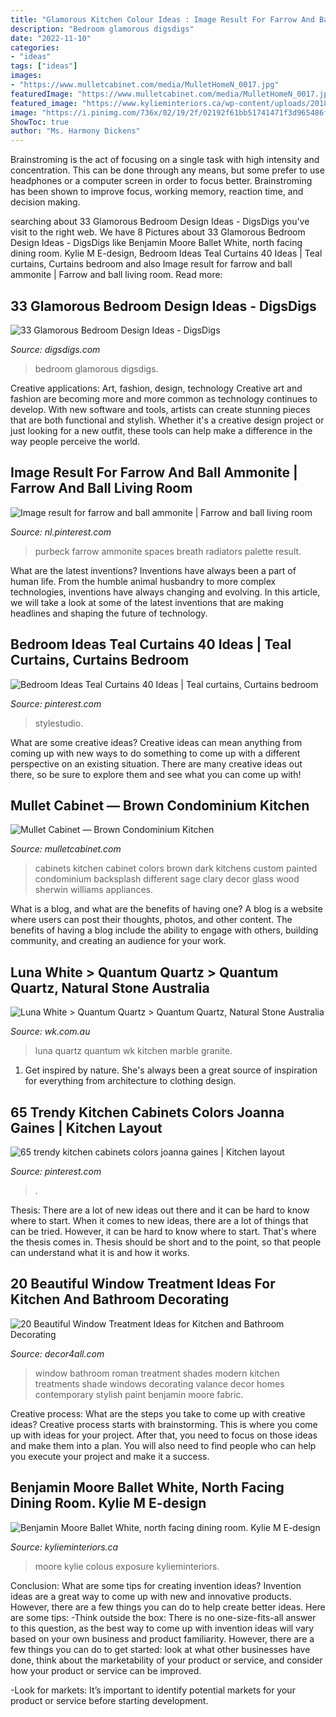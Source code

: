 ```yaml
---
title: "Glamorous Kitchen Colour Ideas : Image Result For Farrow And Ball Ammonite"
description: "Bedroom glamorous digsdigs"
date: "2022-11-10"
categories:
- "ideas"
tags: ["ideas"]
images:
- "https://www.mulletcabinet.com/media/MulletHomeN_0017.jpg"
featuredImage: "https://www.mulletcabinet.com/media/MulletHomeN_0017.jpg"
featured_image: "https://www.kylieminteriors.ca/wp-content/uploads/2018/01/Benjamin-Moore-Ballet-White-north-facing-dining-room.-Kylie-M-E-design-online-virtual-paint-colour-consultant.-nice-staging-768x1038.jpg"
image: "https://i.pinimg.com/736x/02/19/2f/02192f61bb51741471f3d965486f82b7.jpg"
ShowToc: true
author: "Ms. Harmony Dickens"
---
```



Brainstroming is the act of focusing on a single task with high intensity and concentration. This can be done through any means, but some prefer to use headphones or a computer screen in order to focus better. Brainstroming has been shown to improve focus, working memory, reaction time, and decision making.

	

		
searching about 33 Glamorous Bedroom Design Ideas - DigsDigs you've visit to the right web. We have 8 Pictures about 33 Glamorous Bedroom Design Ideas - DigsDigs like Benjamin Moore Ballet White, north facing dining room. Kylie M E-design, Bedroom Ideas Teal Curtains 40 Ideas | Teal curtains, Curtains bedroom and also Image result for farrow and ball ammonite | Farrow and ball living room. Read more:
		
    
## 33 Glamorous Bedroom Design Ideas - DigsDigs

<img loading=lazy src="https://www.digsdigs.com/photos/glamorous-bedroom-design-ideas-36.jpg" onerror="this.onerror=null;this.src='https://tse1.mm.bing.net/th?id=OIP.4tF4T8N-LLc3r1yDDYSuSgHaHa&amp;pid=15.1';" alt="33 Glamorous Bedroom Design Ideas - DigsDigs">

_Source: digsdigs.com_

>bedroom glamorous digsdigs. 

	

Creative applications: Art, fashion, design, technology
Creative art and fashion are becoming more and more common as technology continues to develop. With new software and tools, artists can create stunning pieces that are both functional and stylish. Whether it's a creative design project or just looking for a new outfit, these tools can help make a difference in the way people perceive the world.

    
## Image Result For Farrow And Ball Ammonite | Farrow And Ball Living Room

<img loading=lazy src="https://i.pinimg.com/736x/39/f7/ad/39f7ad93d4917ac24756301925c7cdcd--purbeck-stone-stones.jpg" onerror="this.onerror=null;this.src='https://tse3.mm.bing.net/th?id=OIP.p7PgUjuXmfWBJxPqPAuLPwHaJ3&amp;pid=15.1';" alt="Image result for farrow and ball ammonite | Farrow and ball living room">

_Source: nl.pinterest.com_

>purbeck farrow ammonite spaces breath radiators palette result. 

	

What are the latest inventions?
Inventions have always been a part of human life. From the humble animal husbandry to more complex technologies, inventions have always changing and evolving. In this article, we will take a look at some of the latest inventions that are making headlines and shaping the future of technology.

    
## Bedroom Ideas Teal Curtains 40 Ideas | Teal Curtains, Curtains Bedroom

<img loading=lazy src="https://i.pinimg.com/736x/02/19/2f/02192f61bb51741471f3d965486f82b7.jpg" onerror="this.onerror=null;this.src='https://tse3.mm.bing.net/th?id=OIP.pe1qbCtnSjIn_jmNoj3NGQAAAA&amp;pid=15.1';" alt="Bedroom Ideas Teal Curtains 40 Ideas | Teal curtains, Curtains bedroom">

_Source: pinterest.com_

>stylestudio. 

	

What are some creative ideas?
Creative ideas can mean anything from coming up with new ways to do something to come up with a different perspective on an existing situation. There are many creative ideas out there, so be sure to explore them and see what you can come up with!

    
## Mullet Cabinet — Brown Condominium Kitchen

<img loading=lazy src="https://www.mulletcabinet.com/media/MulletHomeN_0017.jpg" onerror="this.onerror=null;this.src='https://tse4.mm.bing.net/th?id=OIP.Ba2umuAH0HhsZeIUNQD3OgHaLG&amp;pid=15.1';" alt="Mullet Cabinet — Brown Condominium Kitchen">

_Source: mulletcabinet.com_

>cabinets kitchen cabinet colors brown dark kitchens custom painted condominium backsplash different sage clary decor glass wood sherwin williams appliances. 

	

What is a blog, and what are the benefits of having one?
A blog is a website where users can post their thoughts, photos, and other content. The benefits of having a blog include the ability to engage with others, building community, and creating an audience for your work.

    
## Luna White &gt; Quantum Quartz &gt; Quantum Quartz, Natural Stone Australia

<img loading=lazy src="https://www.wk.com.au/ProductData/Gallery/7/Donna-14-HR-PSNKN.jpg" onerror="this.onerror=null;this.src='https://tse1.mm.bing.net/th?id=OIP.XpsXLl2GpGapMuDMpBvdjAHaLN&amp;pid=15.1';" alt="Luna White &gt; Quantum Quartz &gt; Quantum Quartz, Natural Stone Australia">

_Source: wk.com.au_

>luna quartz quantum wk kitchen marble granite. 

	

1. Get inspired by nature. She's always been a great source of inspiration for everything from architecture to clothing design.

    
## 65 Trendy Kitchen Cabinets Colors Joanna Gaines | Kitchen Layout

<img loading=lazy src="https://i.pinimg.com/736x/75/f1/72/75f1727814ae32ad276a39c119863aee.jpg" onerror="this.onerror=null;this.src='https://tse4.mm.bing.net/th?id=OIP.5IyGReQyw5d7hMaow4GBkgAAAA&amp;pid=15.1';" alt="65 trendy kitchen cabinets colors joanna gaines | Kitchen layout">

_Source: pinterest.com_

>. 

	

Thesis: There are a lot of new ideas out there and it can be hard to know where to start.
When it comes to new ideas, there are a lot of things that can be tried. However, it can be hard to know where to start. That's where the thesis comes in. Thesis should be short and to the point, so that people can understand what it is and how it works.

    
## 20 Beautiful Window Treatment Ideas For Kitchen And Bathroom Decorating

<img loading=lazy src="http://www.decor4all.com/wp-content/uploads/2015/07/roman-shades-window-treatment-ideas-for-bathroom-decorating-1.jpg" onerror="this.onerror=null;this.src='https://tse1.mm.bing.net/th?id=OIP.TYeHy_myf2BfXm8_7MYiygAAAA&amp;pid=15.1';" alt="20 Beautiful Window Treatment Ideas for Kitchen and Bathroom Decorating">

_Source: decor4all.com_

>window bathroom roman treatment shades modern kitchen treatments shade windows decorating valance decor homes contemporary stylish paint benjamin moore fabric. 

	

Creative process: What are the steps you take to come up with creative ideas?
Creative process starts with brainstorming. This is where you come up with ideas for your project. After that, you need to focus on those ideas and make them into a plan. You will also need to find people who can help you execute your project and make it a success.

    
## Benjamin Moore Ballet White, North Facing Dining Room. Kylie M E-design

<img loading=lazy src="https://www.kylieminteriors.ca/wp-content/uploads/2018/01/Benjamin-Moore-Ballet-White-north-facing-dining-room.-Kylie-M-E-design-online-virtual-paint-colour-consultant.-nice-staging-768x1038.jpg" onerror="this.onerror=null;this.src='https://tse4.mm.bing.net/th?id=OIP.MFTgn79prv7uuSJAQZd3egHaKA&amp;pid=15.1';" alt="Benjamin Moore Ballet White, north facing dining room. Kylie M E-design">

_Source: kylieminteriors.ca_

>moore kylie colous exposure kylieminteriors. 

	

Conclusion: What are some tips for creating invention ideas?
Invention ideas are a great way to come up with new and innovative products. However, there are a few things you can do to help create better ideas. Here are some tips:
-Think outside the box: There is no one-size-fits-all answer to this question, as the best way to come up with invention ideas will vary based on your own business and product familiarity. However, there are a few things you can do to get started: look at what other businesses have done, think about the marketability of your product or service, and consider how your product or service can be improved.

-Look for markets: It’s important to identify potential markets for your product or service before starting development.

